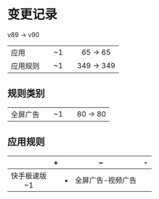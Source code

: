 # 变更记录

v89 -> v90

||||||
|-|:-:|:-:|:-:|:-:|
|应用||~1||65 -> 65|
|应用规则||~1||349 -> 349|

## 规则类别

||||||
|-|:-:|:-:|:-:|:-:|
|全屏广告||~1||80 -> 80|

## 应用规则

||+|~|-|
|:-:|-|-|-|
|快手极速版<br>~1||<li>全屏广告-视频广告||
